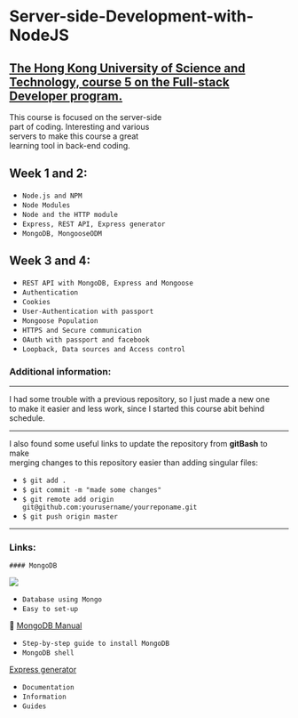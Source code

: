 # Server-side-Development-with-NodeJS
[The Hong Kong University of Science and Technology, course 5 on the Full-stack Developer program.](https://www.coursera.org/learn/server-side-development/home/welcome)
----------------------------
This course is focused on the server-side <br>
part of coding. Interesting and various <br>
servers to make this course a great <br>
learning tool in back-end coding.

## Week 1 and 2:
  
  * `Node.js and NPM`
  * `Node Modules`
  * `Node and the HTTP module`
  * `Express, REST API, Express generator`
  * `MongoDB, MongooseODM`
   
## Week 3 and 4:

  * `REST API with MongoDB, Express and Mongoose`
  * `Authentication`
  * `Cookies`
  * `User-Authentication with passport`
  * `Mongoose Population`
  * `HTTPS and Secure communication`
  * `OAuth with passport and facebook`
  * `Loopback, Data sources and Access control`
   

### Additional information:
-------------------------------
  
I had some trouble with a previous repository, so I just made a new one <br>
to make it easier and less work, since I started this course abit behind schedule. <br>
  
  ---------------------------------------------------------------------------------------
  
  I also found some useful links to update the repository from <strong>gitBash</strong> to make <br>
  merging changes to this repository easier than adding singular files:
  
* `$ git add .`
* `$ git commit -m "made some changes"`
* `$ git remote add origin git@github.com:yourusername/yourreponame.git`
* `$ git push origin master`
  
----------------------------
### Links:
` #### MongoDB `

[<img src="https://mfactorengineering.com/img/mongo_logo_square.png">](https://www.mongodb.com/)
  <br>
   * `Database using Mongo`
   * `Easy to set-up`  <br>

:page_facing_up: [MongoDB Manual](https://docs.mongodb.com/manual/) <br>
   * `Step-by-step guide to install MongoDB`
   * `MongoDB shell` <br> 
  
[Express generator](http://expressjs.com/)  <br>
   * `Documentation`
   * `Information`
   * `Guides`
  

   
